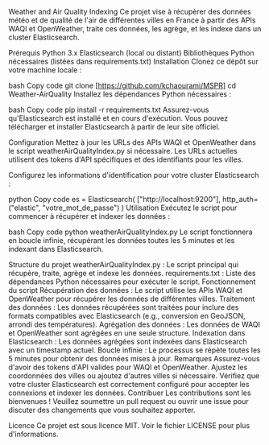 Weather and Air Quality Indexing
Ce projet vise à récupèrer des données météo et de qualité de l'air de différentes villes en France à partir des APIs WAQI et OpenWeather, traite ces données, les agrège, et les indexe dans un cluster Elasticsearch.

Prérequis
Python 3.x
Elasticsearch (local ou distant)
Bibliothèques Python nécessaires (listées dans requirements.txt)
Installation
Clonez ce dépôt sur votre machine locale :

bash
Copy code
git clone [https://github.com/kchaourami/MSPR]
cd Weather-AirQuality
Installez les dépendances Python nécessaires :

bash
Copy code
pip install -r requirements.txt
Assurez-vous qu'Elasticsearch est installé et en cours d'exécution. Vous pouvez télécharger et installer Elasticsearch à partir de leur site officiel.

Configuration
Mettez à jour les URLs des APIs WAQI et OpenWeather dans le script weatherAirQualityIndex.py si nécessaire. Les URLs actuelles utilisent des tokens d'API spécifiques et des identifiants pour les villes.

Configurez les informations d'identification pour votre cluster Elasticsearch :

python
Copy code
es = Elasticsearch(
    ["http://localhost:9200"],
    http_auth=("elastic", "votre_mot_de_passe")
)
Utilisation
Exécutez le script pour commencer à récupérer et indexer les données :

bash
Copy code
python weatherAirQualityIndex.py
Le script fonctionnera en boucle infinie, récupérant les données toutes les 5 minutes et les indexant dans Elasticsearch.

Structure du projet
weatherAirQualityIndex.py : Le script principal qui récupère, traite, agrège et indexe les données.
requirements.txt : Liste des dépendances Python nécessaires pour exécuter le script.
Fonctionnement du script
Récupération des données : Le script utilise les APIs WAQI et OpenWeather pour récupérer les données de différentes villes.
Traitement des données : Les données récupérées sont traitées pour inclure des formats compatibles avec Elasticsearch (e.g., conversion en GeoJSON, arrondi des températures).
Agrégation des données : Les données de WAQI et OpenWeather sont agrégées en une seule structure.
Indexation dans Elasticsearch : Les données agrégées sont indexées dans Elasticsearch avec un timestamp actuel.
Boucle infinie : Le processus se répète toutes les 5 minutes pour obtenir des données mises à jour.
Remarques
Assurez-vous d'avoir des tokens d'API valides pour WAQI et OpenWeather.
Ajustez les coordonnées des villes ou ajoutez d'autres villes si nécessaire.
Vérifiez que votre cluster Elasticsearch est correctement configuré pour accepter les connexions et indexer les données.
Contribuer
Les contributions sont les bienvenues ! Veuillez soumettre un pull request ou ouvrir une issue pour discuter des changements que vous souhaitez apporter.

Licence
Ce projet est sous licence MIT. Voir le fichier LICENSE pour plus d'informations.
